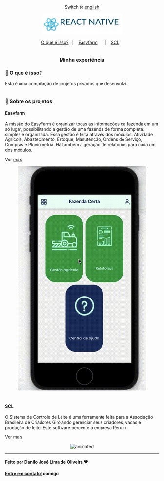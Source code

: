 <div align="center">

Switch to [english](https://github.com/Danilo-Js/My_Experience/blob/main/Readme.md)

</div>
<p align="center">
  <img src="./images/reactNative.png">
</p>


<p align="center" direction="row">
  <a href="#balloon-o-que-é-isso">O que é isso?</a>&nbsp;&nbsp;&nbsp;|&nbsp;&nbsp;&nbsp;
  <a href="#easyfarm">Easyfarm</a>&nbsp;&nbsp;&nbsp;&nbsp;&nbsp;&nbsp;|&nbsp;&nbsp;&nbsp;
  <a href="#scl">SCL</a>&nbsp;&nbsp;&nbsp;
</p>

#

<div align="center">

### Minha experiência

</div>


### :balloon: O que é isso?


Esta é uma compilação de projetos privados que desenvolvi.

#

### :iphone: Sobre os projetos

#### Easyfarm

A missão do EasyFarm é organizar todas as informações da fazenda em um só lugar, possibilitando a gestão de uma fazenda de forma completa, simples e organizada.
Essa gestão é feita através dos módulos: Atividade Agrícola, Abastecimento, Estoque, Manutenção, Ordens de Serviço, Compras e Pluviometria.
Há também a geração de relatórios para cada um dos módulos.

Ver [mais](https://github.com/Danilo-Js/My_Experience/blob/main/Easyfarm/portuguese.md)

<p align="center">
  <img src="./Easyfarm/assets/7_OrdemDeServico.gif" alt="animated" />
</p>

#

#### SCL

O Sistema de Controle de Leite é uma ferramente feita para a Associação Brasileira de Criadores Girolando gerenciar seus criadores, vacas e produção de leite.
Este software percente a empresa Rerum.

Ver [mais](https://github.com/Danilo-Js/My_Experience/blob/main/SCL/portuguese.md)

<p align="center">
  <img src="./SCL/assets/2.gif" alt="animated" />
</p>

---

#### Feito por Danilo José Lima de Oliveira ♥ 
#### [Entre em contato!](https://www.linkedin.com/in/danilo-js/) comigo 